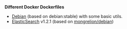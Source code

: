 **Different Docker Dockerfiles**
- [Debian] \(based on debian:stable) with some basic utils.
- [ElasticSearch] v1.2.1 (based on [mongrelion/debian])


[Debian]: https://debian.org
[ElasticSearch]: https://elasticsearch.org
[mongrelion/debian]: https://github.com/mongrelion/dockerfiles/blob/master/debian
